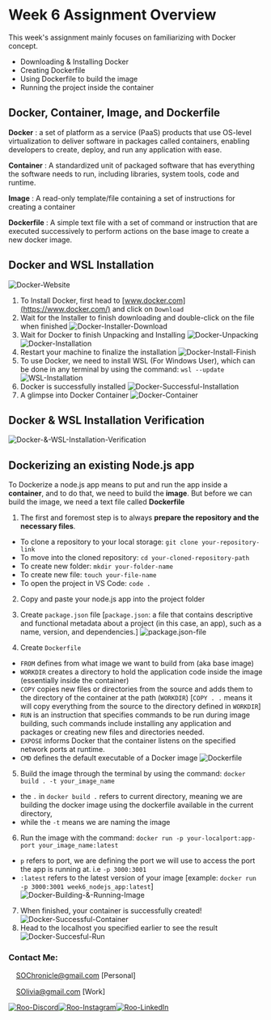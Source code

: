 # Week 6 Assignment Overview

This week's assignment mainly focuses on familiarizing with Docker concept.
- Downloading & Installing Docker
- Creating Dockerfile
- Using Dockerfile to build the image
- Running the project inside the container

## Docker, Container, Image, and Dockerfile
**Docker**
:  a set of platform as a service (PaaS) products that use OS-level virtualization to deliver software in packages called containers, enabling developers to create, deploy, and run any application with ease.

**Container**
: A standardized unit of packaged software that has everything the software needs to run, including libraries, system tools, code and runtime.

**Image**
:  A read-only template/file containing a set of instructions for creating a container

**Dockerfile**
: A simple text file with a set of command or instruction that are executed successively to perform actions on the base image to create a new docker image.

## Docker and WSL Installation
![Docker-Website](https://raw.githubusercontent.com/RevoU-FSSE-2/week-6-SherinOlivia/main/assets/DockerWebsite.webp)
1. To Install Docker, first head to [www.docker.com](https://www.docker.com/) and click on `Download`
2. Wait for the Installer to finish downloading and double-click on the file when finished
![Docker-Installer-Download](https://raw.githubusercontent.com/RevoU-FSSE-2/week-6-SherinOlivia/main/assets/DockerDownload.webp)
3. Wait for Docker to finish Unpacking and Installing
![Docker-Unpacking](https://raw.githubusercontent.com/RevoU-FSSE-2/week-6-SherinOlivia/main/assets/DockerUnpacking.webp)
![Docker-Installation](https://raw.githubusercontent.com/RevoU-FSSE-2/week-6-SherinOlivia/main/assets/DockerInstallation.webp)
4. Restart your machine to finalize the installation
![Docker-Install-Finish](https://raw.githubusercontent.com/RevoU-FSSE-2/week-6-SherinOlivia/main/assets/DockerInstallation2.webp)
5. To use Docker, we need to install WSL (For Windows User), which can be done in any terminal by using the command: `wsl --update`
![WSL-Installation](https://raw.githubusercontent.com/RevoU-FSSE-2/week-6-SherinOlivia/main/assets/WSLInstallation.webp)
7. Docker is successfully installed
![Docker-Successful-Installation](https://raw.githubusercontent.com/RevoU-FSSE-2/week-6-SherinOlivia/main/assets/DockerSuccesfulInstallation.webp)
8. A glimpse into Docker Container
![Docker-Container](https://raw.githubusercontent.com/RevoU-FSSE-2/week-6-SherinOlivia/main/assets/DockerContainer.webp)

## Docker & WSL Installation Verification
![Docker-&-WSL-Installation-Verification](https://raw.githubusercontent.com/RevoU-FSSE-2/week-6-SherinOlivia/main/assets/WSL%26DockerInstallVerification.webp)

## Dockerizing an existing Node.js app 
<p>To Dockerize a node.js app means to put and run the app inside a <strong>container</strong>, and to do that, we need to build the <strong>image</strong>. But before we can build the image, we need a text file called <strong>Dockerfile</strong></p>

1. The first and foremost step is to always **prepare the repository and the necessary files**.
- To clone a repository to your local storage: `git clone your-repository-link`
- To move into the cloned repository: `cd your-cloned-repository-path`
- To create new folder: `mkdir your-folder-name`
- To create new file: `touch your-file-name`
- To open the project in VS Code: `code .`

2. Copy and paste your node.js app into the project folder

3. Create `package.json` file
[`package.json`: a file that contains descriptive and functional metadata about a project (in this case, an app), such as a name, version, and dependencies.]
![package.json-file](https://raw.githubusercontent.com/RevoU-FSSE-2/week-6-SherinOlivia/main/assets/packagejson.webp)
4. Create `Dockerfile`
- `FROM` defines from what image we want to build from (aka base image)
- `WORKDIR` creates a directory to hold the application code inside the image (essentially inside the container)
- `COPY` copies new files or directories from the source and adds them to the directory of the container at the path (`WORKDIR`)
[`COPY . .` means it will copy everything from the source to the directory defined in `WORKDIR`]
- `RUN` is an instruction that specifies commands to be run during image building, such commands include installing any application and packages or creating new files and directories needed.
- `EXPOSE` informs Docker that the container listens on the specified network ports at runtime.
- `CMD` defines the default executable of a Docker image
![Dockerfile](https://raw.githubusercontent.com/RevoU-FSSE-2/week-6-SherinOlivia/main/assets/dockerfile.webp)
5. Build the image through the terminal by using the command: `docker build . -t your_image_name`
- the `.` in `docker build .` refers to current directory, meaning we are building the docker image using the dockerfile available in the current directory, 
- while the `-t` means we are naming the image
6. Run the image with the command: `docker run -p your-localport:app-port your_image_name:latest`
- `p` refers to port, we are defining the port we will use to access the port the app is running at. i.e `-p 3000:3001`
- `:latest` refers to the latest version of your image
[example: `docker run -p 3000:3001 week6_nodejs_app:latest`]
![Docker-Building-&-Running-Image](https://raw.githubusercontent.com/RevoU-FSSE-2/week-6-SherinOlivia/main/assets/Docker-Building-Image.webp)

7. When finished, your container is successfully created!
![Docker-Successful-Container](https://raw.githubusercontent.com/RevoU-FSSE-2/week-6-SherinOlivia/main/assets/Docker-Successful-Container.webp)
8. Head to the localhost you specified earlier to see the result
![Docker-Succesful-Run](https://raw.githubusercontent.com/RevoU-FSSE-2/week-6-SherinOlivia/main/assets/Docker-Successful-Run.webp)

### Contact Me:

<img src="https://raw.githubusercontent.com/RevoU-FSSE-2/week-6-SherinOlivia/d4766e3a095066d02388b3f25b6e211695e556fd/assets/gmail-icon.svg" width="15px" background-color="none">[SOChronicle@gmail.com](mailto:SOChronicle@gmail.com) [Personal]

<img src="https://raw.githubusercontent.com/RevoU-FSSE-2/week-6-SherinOlivia/d4766e3a095066d02388b3f25b6e211695e556fd/assets/gmail-icon.svg" width="15px" background-color="none">[SOlivia@gmail.com](mailto:SOlivia198@gmail.com) [Work]

[![Roo-Discord](https://raw.githubusercontent.com/RevoU-FSSE-2/week-5-SherinOlivia/bddf1eca3ee3ad82db2f228095d01912bf9c3de6/assets/MDimgs/icons8-discord.svg)](https://discord.com/users/shxdxr#7539)[![Roo-Instagram](https://raw.githubusercontent.com/RevoU-FSSE-2/week-5-SherinOlivia/bddf1eca3ee3ad82db2f228095d01912bf9c3de6/assets/MDimgs/icons8-instagram.svg)](https://instagram.com/shxdxr?igshid=MzRlODBiNWFlZA==)[![Roo-LinkedIn](https://raw.githubusercontent.com/RevoU-FSSE-2/week-5-SherinOlivia/bddf1eca3ee3ad82db2f228095d01912bf9c3de6/assets/MDimgs/icons8-linkedin-circled.svg)](https://www.linkedin.com/in/sherin-olivia-07311127a/)
